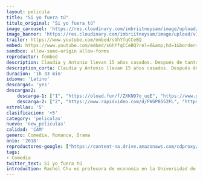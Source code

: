 ```yaml
---
layout: pelicula
title: "Si yo fuera tú"
titulo_original: "Si yo fuera tú"
image_carousel: 'https://res.cloudinary.com/imbriitneysam/image/upload/v1542315857/si-poster-min.jpg'
image_banner: 'https://res.cloudinary.com/imbriitneysam/image/upload/v1542315858/SI-BANNER-min.jpg'
trailer: https://www.youtube.com/embed/sGhYfqCCeBQ
embed: https://www.youtube.com/embed/sGhYfqCCeBQ?rel=0&amp;hd=1&border=0&wmode=opaque&enablejsapi=1&modestbranding=1&controls=1&showinfo=1
sandbox: allow-same-origin allow-forms
reproductor: fembed
description: Claudia y Antonio llevan 15 años casados. Después de tantos años de matrimonio, se han perdido el paso el uno al otro. Una noche, después de un fuerte argumento, la alineación inusual de los planetas Venus, la Tierra y Marte provoca una transformación mágica, el alma de Antonio está atrapada en el cuerpo de Claudia y Claudia en el cuerpo de Antonio.
description_corta: Claudia y Antonio llevan 15 años casados. Después de tantos años de matrimonio, se han perdido el paso el uno al otro. Una noche, después de un fuerte argumento, la alineación inusual de los planetas Venus, la Tierra y Marte provoca una..
duracion: '1h 33 min'
idioma: 'Latino'
descargas: 'yes'
descargas2:
    descarga-1: ["1", "https://oload.fun/f/ZXKN97o_uqE", "https://www.google.com/s2/favicons?domain=openload.co","OpenLoad","https://res.cloudinary.com/imbriitneysam/image/upload/v1541473684/mexico.png", "Latino", "TS-Screener"]
    descarga-2: ["2", "https://www.rapidvideo.com/d/FWGP8G52FL", "https://www.google.com/s2/favicons?domain=www.rapidvideo.com","RapidVideo","https://res.cloudinary.com/imbriitneysam/image/upload/v1541473684/mexico.png", "Latino", "TS-Screener"]
estrellas: '5'
clasificacion: '+5'
category: 'peliculas'
nuevo: 'new_peliculas'
calidad: 'CAM'
genero: Comedia, Romance, Drama
anio: '2018'
reproductores-google: ["https://content-na.drive.amazonaws.com/cdproxy/share/nwNPuZMxJLXbU6kWm6AdNV18K5wemRZA73A4lDTqW3n/nodes/YEBadJHOSSmybRMLLYEd4w?nonce=kdKLuEE3issGTl_SSIAK5EG0uvOrklsI8rxPE6Xjl2TOtbY3AlZF6ZhaFsiXz4CI"]
tags:
- Comedia
twitter_text: Si yo fuera tú
introduction: Rachel Chu es profesora de economía en la Universidad de Nueva York, allí conoce a Nick Young -profesor de historia- y se enamoran. Ambos tienen que viajar a la ciudad natal de Nick, Singapur, para asistir a la boda de..
---
```



 







